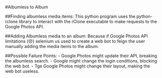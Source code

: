 #Albumless to Album

##Finding albumless media items:
    This python program uses the python-rclone library to interact with the rClone executable to make requests to the Google Photos API.

##Adding Albumless media to an album:
    Because if Google Photos API limitations (😠) selenium us used to create a web bot to feign the user manually adding the media items to the album.

##Possible Failure Points:
    - Google Photos might update their API, breaking the albumless search.
    - Google might change the login conditions, blocking the web bot.
    - Tge Google Photos might change their layout, making the web bot useless.